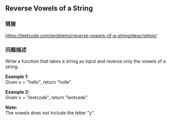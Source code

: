 ## Reverse Vowels of a String  
### 链接  
https://leetcode.com/problems/reverse-vowels-of-a-string/description/  
### 问题描述
Write a function that takes a string as input and reverse only the vowels of a string.


**Example 1:**<br />
Given s = "hello", return "holle".



**Example 2:**<br />
Given s = "leetcode", return "leotcede".



**Note:**<br />
The vowels does not include the letter "y".

